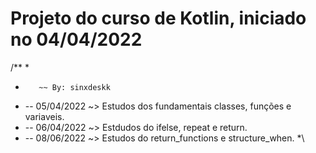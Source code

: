 # Projeto do curso de Kotlin, iniciado no 04/04/2022

/** 
* 
*        ~~ By: sinxdeskk
* -- 05/04/2022 ~> Estudos dos fundamentais classes, funções e variaveis.
* -- 06/04/2022 ~> Estdudos do ifelse, repeat e return.
* -- 08/06/2022 ~> Estudos do return_functions e structure_when.
*\

